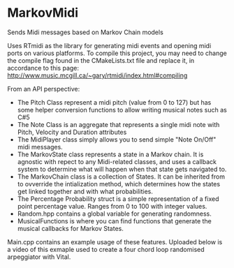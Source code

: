 # MarkovMidi
Sends Midi messages based on Markov Chain models

Uses RTmidi as the library for generating midi events and opening midi ports on various platforms. To compile this project, you may need to change the compile flag found in the CMakeLists.txt file and replace it, in accordance to this page: http://www.music.mcgill.ca/~gary/rtmidi/index.html#compiling

From an API perspective: 
- The Pitch Class represent a midi pitch (value from 0 to 127) but has some helper conversion functions to allow writing musical notes such as C#5
- The Note Class is an aggregate that represents a single midi note with Pitch, Velocity and Duration attributes
- The MidiPlayer class simply allows you to send simple "Note On/Off" midi messages.
- The MarkovState class represents a state in a Markov chain. It is agnostic with repect to any Midi-related classes, and uses a callback system to determine what will happen when that state gets navigated to.
- The MarkovChain class is a collection of States. It can be inherited from to ovverride the intialization method, which determines how the states get linked together and with what probabilities.
- The Percentage Probability struct is a simple representation of a fixed point percentage value. Ranges from 0 to 100 with integer values.
- Random.hpp contains a  global variable for generating randomness.
- MusicalFunctions is where you can find functions that generate the musical callbacks for Markov States.

Main.cpp contains an example usage of these features. Uploaded below is a video of this exmaple used to create a four chord loop randomised arpeggiator with Vital.
